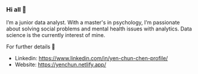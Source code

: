 ### Hi all 👋

I’m a junior data analyst. With a master's in psychology, I’m passionate about solving social problems and mental health issues with analytics. Data science is the currently interest of mine.

For further details 👀

- Linkedin: https://www.linkedin.com/in/yen-chun-chen-profile/
- Website: https://yenchun.netlify.app/


<!--
**yenchunnnn/yenchunnnn** is a ✨ _special_ ✨ repository because its `README.md` (this file) appears on your GitHub profile.

Here are some ideas to get you started:

- 🔭 I’m currently working on ...
- 🌱 I’m currently learning ...
- 👯 I’m looking to collaborate on ...
- 🤔 I’m looking for help with ...
- 💬 Ask me about ...
- 📫 How to reach me: ...
- 😄 Pronouns: ...
- ⚡ Fun fact: ...
-->
